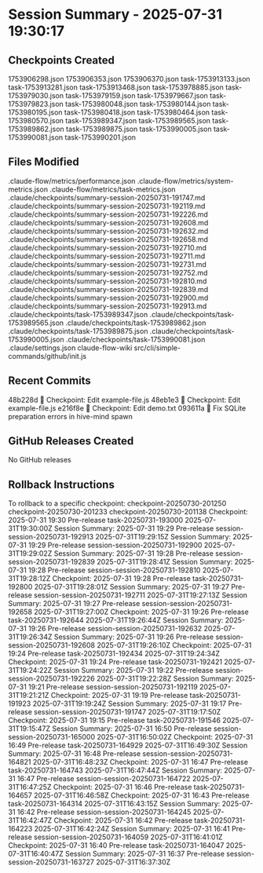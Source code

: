 # Session Summary - 2025-07-31 19:30:17

## Checkpoints Created
1753906298.json
1753906353.json
1753906370.json
task-1753913133.json
task-1753913281.json
task-1753913468.json
task-1753978885.json
task-1753979030.json
task-1753979159.json
task-1753979667.json
task-1753979823.json
task-1753980048.json
task-1753980144.json
task-1753980195.json
task-1753980418.json
task-1753980464.json
task-1753980570.json
task-1753989347.json
task-1753989565.json
task-1753989862.json
task-1753989875.json
task-1753990005.json
task-1753990081.json
task-1753990201.json

## Files Modified
.claude-flow/metrics/performance.json
.claude-flow/metrics/system-metrics.json
.claude-flow/metrics/task-metrics.json
.claude/checkpoints/summary-session-20250731-191747.md
.claude/checkpoints/summary-session-20250731-192119.md
.claude/checkpoints/summary-session-20250731-192226.md
.claude/checkpoints/summary-session-20250731-192608.md
.claude/checkpoints/summary-session-20250731-192632.md
.claude/checkpoints/summary-session-20250731-192658.md
.claude/checkpoints/summary-session-20250731-192710.md
.claude/checkpoints/summary-session-20250731-192711.md
.claude/checkpoints/summary-session-20250731-192731.md
.claude/checkpoints/summary-session-20250731-192752.md
.claude/checkpoints/summary-session-20250731-192810.md
.claude/checkpoints/summary-session-20250731-192839.md
.claude/checkpoints/summary-session-20250731-192900.md
.claude/checkpoints/summary-session-20250731-192913.md
.claude/checkpoints/task-1753989347.json
.claude/checkpoints/task-1753989565.json
.claude/checkpoints/task-1753989862.json
.claude/checkpoints/task-1753989875.json
.claude/checkpoints/task-1753990005.json
.claude/checkpoints/task-1753990081.json
.claude/settings.json
claude-flow-wiki
src/cli/simple-commands/github/init.js

## Recent Commits
48b228d 🔖 Checkpoint: Edit example-file.js
48eb1e3 🔖 Checkpoint: Edit example-file.js
e216f8e 🔖 Checkpoint: Edit demo.txt
093611a 🔧 Fix SQLite preparation errors in hive-mind spawn

## GitHub Releases Created
No GitHub releases

## Rollback Instructions
To rollback to a specific checkpoint:
checkpoint-20250730-201250
checkpoint-20250730-201233
checkpoint-20250730-201138
Checkpoint: 2025-07-31 19:30	Pre-release	task-20250731-193000	2025-07-31T19:30:00Z
Session Summary: 2025-07-31 19:29	Pre-release	session-session-20250731-192913	2025-07-31T19:29:15Z
Session Summary: 2025-07-31 19:29	Pre-release	session-session-20250731-192900	2025-07-31T19:29:02Z
Session Summary: 2025-07-31 19:28	Pre-release	session-session-20250731-192839	2025-07-31T19:28:41Z
Session Summary: 2025-07-31 19:28	Pre-release	session-session-20250731-192810	2025-07-31T19:28:12Z
Checkpoint: 2025-07-31 19:28	Pre-release	task-20250731-192800	2025-07-31T19:28:01Z
Session Summary: 2025-07-31 19:27	Pre-release	session-session-20250731-192711	2025-07-31T19:27:13Z
Session Summary: 2025-07-31 19:27	Pre-release	session-session-20250731-192658	2025-07-31T19:27:00Z
Checkpoint: 2025-07-31 19:26	Pre-release	task-20250731-192644	2025-07-31T19:26:44Z
Session Summary: 2025-07-31 19:26	Pre-release	session-session-20250731-192632	2025-07-31T19:26:34Z
Session Summary: 2025-07-31 19:26	Pre-release	session-session-20250731-192608	2025-07-31T19:26:10Z
Checkpoint: 2025-07-31 19:24	Pre-release	task-20250731-192434	2025-07-31T19:24:34Z
Checkpoint: 2025-07-31 19:24	Pre-release	task-20250731-192421	2025-07-31T19:24:22Z
Session Summary: 2025-07-31 19:22	Pre-release	session-session-20250731-192226	2025-07-31T19:22:28Z
Session Summary: 2025-07-31 19:21	Pre-release	session-session-20250731-192119	2025-07-31T19:21:21Z
Checkpoint: 2025-07-31 19:19	Pre-release	task-20250731-191923	2025-07-31T19:19:24Z
Session Summary: 2025-07-31 19:17	Pre-release	session-session-20250731-191747	2025-07-31T19:17:50Z
Checkpoint: 2025-07-31 19:15	Pre-release	task-20250731-191546	2025-07-31T19:15:47Z
Session Summary: 2025-07-31 16:50	Pre-release	session-session-20250731-165000	2025-07-31T16:50:02Z
Checkpoint: 2025-07-31 16:49	Pre-release	task-20250731-164929	2025-07-31T16:49:30Z
Session Summary: 2025-07-31 16:48	Pre-release	session-session-20250731-164821	2025-07-31T16:48:23Z
Checkpoint: 2025-07-31 16:47	Pre-release	task-20250731-164743	2025-07-31T16:47:44Z
Session Summary: 2025-07-31 16:47	Pre-release	session-session-20250731-164722	2025-07-31T16:47:25Z
Checkpoint: 2025-07-31 16:46	Pre-release	task-20250731-164657	2025-07-31T16:46:58Z
Checkpoint: 2025-07-31 16:43	Pre-release	task-20250731-164314	2025-07-31T16:43:15Z
Session Summary: 2025-07-31 16:42	Pre-release	session-session-20250731-164245	2025-07-31T16:42:47Z
Checkpoint: 2025-07-31 16:42	Pre-release	task-20250731-164223	2025-07-31T16:42:24Z
Session Summary: 2025-07-31 16:41	Pre-release	session-session-20250731-164059	2025-07-31T16:41:01Z
Checkpoint: 2025-07-31 16:40	Pre-release	task-20250731-164047	2025-07-31T16:40:47Z
Session Summary: 2025-07-31 16:37	Pre-release	session-session-20250731-163727	2025-07-31T16:37:30Z
